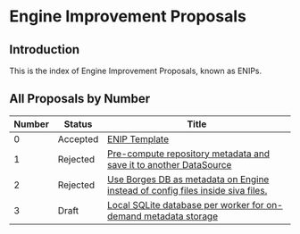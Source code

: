 # Engine Improvement Proposals

## Introduction

This is the index of Engine Improvement Proposals, known as ENIPs.

## All Proposals by Number

| Number | Status | Title |
| --- | --- | --- |
| 0 | Accepted | [ENIP Template](enip-000.md) |
| 1 | Rejected | [Pre-compute repository metadata and save it to another DataSource](enip-001.md) |
| 2 | Rejected | [Use Borges DB as metadata on Engine instead of config files inside siva files.](enip-002.md) |
| 3 | Draft | [Local SQLite database per worker for on-demand metadata storage](enip-003.md) |

